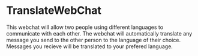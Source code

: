 # TranslateWebChat
This webchat will allow two people using different languages to communicate with each other.
The webchat will automatically translate any message you send to the other person to the language of their choice. Messages you recieve will be translated to your prefered language.
